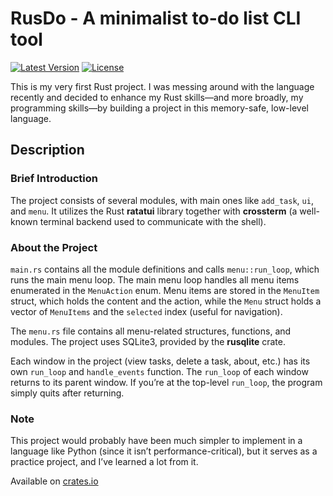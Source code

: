 # RusDo - A minimalist to-do list CLI tool

[![Latest Version]][crates.io] [![License]][license]

This is my very first Rust project. I was messing around with the language recently and decided to enhance my Rust skills—and more broadly, my programming skills—by building a project in this memory-safe, low-level language.

## Description

### Brief Introduction

The project consists of several modules, with main ones like `add_task`, `ui`, and `menu`. It utilizes the Rust **ratatui** library together with **crossterm** (a well-known terminal backend used to communicate with the shell).

### About the Project

`main.rs` contains all the module definitions and calls `menu::run_loop`, which runs the main menu loop. The main menu loop handles all menu items enumerated in the `MenuAction` enum. Menu items are stored in the `MenuItem` struct, which holds the content and the action, while the `Menu` struct holds a vector of `MenuItems` and the `selected` index (useful for navigation).

The `menu.rs` file contains all menu-related structures, functions, and modules. The project uses SQLite3, provided by the **rusqlite** crate.

Each window in the project (view tasks, delete a task, about, etc.) has its own `run_loop` and `handle_events` function. The `run_loop` of each window returns to its parent window. If you’re at the top-level `run_loop`, the program simply quits after returning.

### Note

This project would probably have been much simpler to implement in a language like Python (since it isn’t performance-critical), but it serves as a practice project, and I’ve learned a lot from it.

Available on [crates.io](https://crates.io/crates/rusdo)

[Latest Version]: https://img.shields.io/crates/v/rusdo.svg
[crates.io]: https://crates.io/crates/rusdo
[License]: https://img.shields.io/crates/l/rusdo.svg
[license]: https://github.com/ammar-elmesaly/rusdo/blob/main/LICENSE